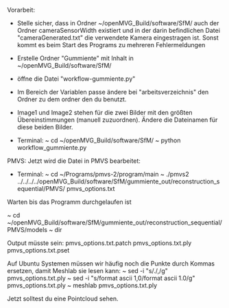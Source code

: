 Vorarbeit:
- Stelle sicher, dass in Ordner ~/openMVG_Build/software/SfM/ auch der Ordner cameraSensorWidth existiert und in der darin befindlichen Datei "cameraGenerated.txt" die verwendete Kamera eingestragen ist. Sonst kommt es beim Start des Programs zu mehreren Fehlermeldungen


- Erstelle Ordner "Gummiente" mit Inhalt in ~/openMVG_Build/software/SfM/
- öffne die Datei "workflow-gummiente.py" 
- Im Bereich der Variablen passe ändere bei "arbeitsverzeichnis" den Ordner zu dem ordner den du benutzt.
- Image1 und Image2 stehen für die zwei Bilder mit den größten Übereinstimmungen (manuell zuzuordnen). Ändere die Dateinamen für diese beiden Bilder.
 
- Terminal:
~ cd ~/openMVG_Build/software/SfM/
~ python workflow_gummiente.py


PMVS:
Jetzt wird die Datei in PMVS bearbeitet:
- Terminal:
~ cd ~/Programs/pmvs-2/program/main 
~ ./pmvs2 ../../../../openMVG_Build/software/SfM/gummiente_out/reconstruction_sequential/PMVS/ pmvs_options.txt

Warten bis das Programm durchgelaufen ist

~ cd ~/openMVG_Build/software/SfM/gummiente_out/reconstruction_sequential/PMVS/models
~ dir

Output müsste sein: pmvs_options.txt.patch	pmvs_options.txt.ply  pmvs_options.txt.pset

Auf Ubuntu Systemen müssen wir häufig noch die Punkte durch Kommas ersetzen, damit Meshlab sie lesen kann:
~ sed -i "s/\./,/g" pmvs_options.txt.ply
~ sed -i "s/format ascii 1,0/format ascii 1.0/g" pmvs_options.txt.ply
~ meshlab pmvs_options.txt.ply

Jetzt solltest du eine Pointcloud sehen.
